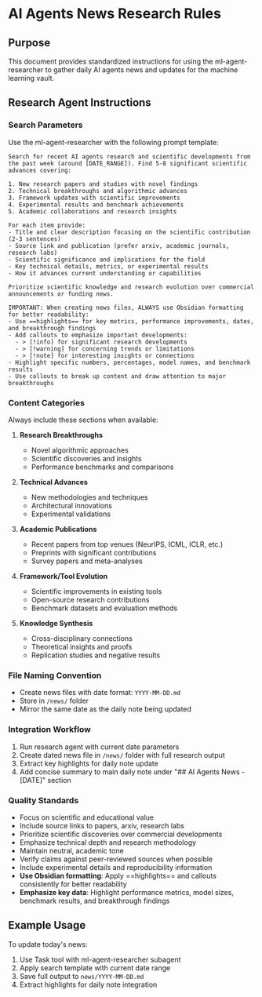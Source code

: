 # AI Agents News Research Rules

## Purpose
This document provides standardized instructions for using the ml-agent-researcher to gather daily AI agents news and updates for the machine learning vault.

## Research Agent Instructions

### Search Parameters
Use the ml-agent-researcher with the following prompt template:

```
Search for recent AI agents research and scientific developments from the past week (around [DATE_RANGE]). Find 5-8 significant scientific advances covering:

1. New research papers and studies with novel findings
2. Technical breakthroughs and algorithmic advances
3. Framework updates with scientific improvements
4. Experimental results and benchmark achievements
5. Academic collaborations and research insights

For each item provide:
- Title and clear description focusing on the scientific contribution (2-3 sentences)
- Source link and publication (prefer arxiv, academic journals, research labs)
- Scientific significance and implications for the field
- Key technical details, metrics, or experimental results
- How it advances current understanding or capabilities

Prioritize scientific knowledge and research evolution over commercial announcements or funding news.

IMPORTANT: When creating news files, ALWAYS use Obsidian formatting for better readability:
- Use ==highlights== for key metrics, performance improvements, dates, and breakthrough findings
- Add callouts to emphasize important developments:
  - > [!info] for significant research developments
  - > [!warning] for concerning trends or limitations
  - > [!note] for interesting insights or connections
- Highlight specific numbers, percentages, model names, and benchmark results
- Use callouts to break up content and draw attention to major breakthroughs
```

### Content Categories
Always include these sections when available:

1. **Research Breakthroughs**
   - Novel algorithmic approaches
   - Scientific discoveries and insights  
   - Performance benchmarks and comparisons

2. **Technical Advances**
   - New methodologies and techniques
   - Architectural innovations
   - Experimental validations

3. **Academic Publications**
   - Recent papers from top venues (NeurIPS, ICML, ICLR, etc.)
   - Preprints with significant contributions
   - Survey papers and meta-analyses

4. **Framework/Tool Evolution**
   - Scientific improvements in existing tools
   - Open-source research contributions
   - Benchmark datasets and evaluation methods

5. **Knowledge Synthesis**
   - Cross-disciplinary connections
   - Theoretical insights and proofs
   - Replication studies and negative results

### File Naming Convention
- Create news files with date format: `YYYY-MM-DD.md`
- Store in `/news/` folder
- Mirror the same date as the daily note being updated

### Integration Workflow
1. Run research agent with current date parameters
2. Create dated news file in `/news/` folder with full research output
3. Extract key highlights for daily note update
4. Add concise summary to main daily note under "## AI Agents News - [DATE]" section

### Quality Standards
- Focus on scientific and educational value
- Include source links to papers, arxiv, research labs
- Prioritize scientific discoveries over commercial developments
- Emphasize technical depth and research methodology
- Maintain neutral, academic tone
- Verify claims against peer-reviewed sources when possible
- Include experimental details and reproducibility information
- **Use Obsidian formatting**: Apply ==highlights== and callouts consistently for better readability
- **Emphasize key data**: Highlight performance metrics, model sizes, benchmark results, and breakthrough findings

## Example Usage

To update today's news:
1. Use Task tool with ml-agent-researcher subagent
2. Apply search template with current date range
3. Save full output to `news/YYYY-MM-DD.md`
4. Extract highlights for daily note integration